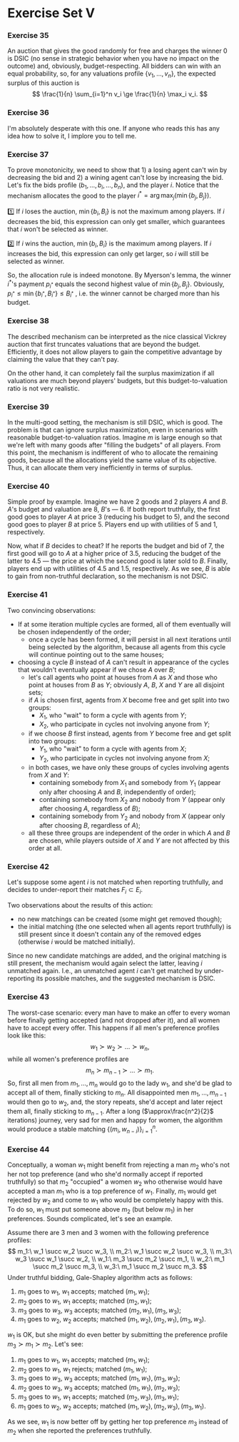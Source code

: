 # Exercise Set V

### Exercise 35

An auction that gives the good randomly for free and charges the winner $0$ is DSIC (no sense in strategic behavior when you have no impact on the outcome) and, obviously, budget-respecting. All bidders can win with an equal probability, so, for any valuations profile $\{v_1, \dots, v_n\}$, the expected surplus of this auction is 
$$
\frac{1}{n} \sum_{i=1}^n v_i \ge \frac{1}{n} \max_i v_i.
$$

### Exercise 36

I'm absolutely desperate with this one. If anyone who reads this has any idea how to solve it, I implore you to tell me. 

### Exercise 37

To prove monotonicity, we need to show that 1) a losing agent can't win by decreasing the bid and 2) a wining agent can't lose by increasing the bid. Let's fix the bids profile $(b_1, \dots, b_i, \dots, b_n)$, and the player $i$. Notice that the mechanism allocates the good to the player $i^* = \arg \max_j ( \min\{b_j, B_j\} )$.

:one: If $i$ loses the auction, $\min\{b_i, B_i\}$ is not the maximum among players. If $i$ decreases the bid, this expression can only get smaller, which guarantees that $i$ won't be selected as winner.

:two: If $i$ wins the auction, $\min\{b_i, B_i\}$ is the maximum among players.  If $i$ increases the bid, this expression can only get larger, so $i$ will still be selected as winner.

So, the allocation rule is indeed monotone. By Myerson's lemma, the winner $i^*$'s payment $p_{i^*}$ equals the second highest value of $\min\{b_j, B_j\}$. Obviously, $p_{i^*} \le \min\{b_{i^*}, B_{i^*}\} \le B_{i^*}$ , i.e. the winner cannot be charged more than his budget.

### Exercise 38

The described mechanism can be interpreted as the nice classical Vickrey auction that first truncates valuations that are beyond the budget. Efficiently, it does not allow players to gain the competitive advantage by claiming the value that they can't pay. 

On the other hand, it can completely fail the surplus maximization if all valuations are much beyond players' budgets, but this budget-to-valuation ratio is not very realistic.

### Exercise 39

In the multi-good setting, the mechanism is still DSIC, which is good. The problem is that can ignore surplus maximization, even in  scenarios with reasonable budget-to-valuation ratios. Imagine $m$ is large enough so that we're left with many goods after "filling the budgets" of all players. From this point, the mechanism is indifferent of who to allocate the remaining goods, because all the allocations yield the same value of its objective. Thus, it can allocate them very inefficiently in terms of surplus.

### Exercise 40

Simple proof by example. Imagine we have 2 goods and 2 players $A$ and $B$. $A$'s budget and valuation are $8$, $B$'s &mdash; 6. If both report truthfully, the first good goes to player $A$ at price 3 (reducing his budget to 5), and the second good goes to player $B$ at price 5. Players end up with utilities of 5 and 1, respectively.

Now, what if $B$ decides to cheat? If he reports the budget and bid of $7$, the first good will go to $A$ at a higher price of 3.5, reducing the budget of the latter to 4.5 &mdash; the price at which the second good is later sold to $B$. Finally, players end up with utilities of 4.5 and 1.5, respectively. As we see, $B$ is able to gain from non-truthful declaration, so the mechanism is not DSIC.

### Exercise 41

Two convincing observations:

* If at some iteration multiple cycles are formed, all of them eventually will be chosen independently of the order;
    * once a cycle has been formed, it will persist in all next iterations until being selected by the algorithm, because all agents from this cycle will continue pointing out to the same houses;
* choosing a cycle $B$ instead of $A$ can't result in appearance of the cycles that wouldn't eventually appear if we chose $A$ over $B$;
    * let's call agents who point at houses from $A$ as $X$ and those who point at houses from $B$ as $Y$; obviously $A$, $B$, $X$ and $Y$ are all disjoint sets;
    * if $A$ is chosen first, agents from $X$ become free and get split into two groups:
        * $X_1$, who "wait" to form a cycle with agents from $Y$;
        * $X_2$, who participate in cycles not involving anyone from $Y$;
    * if we choose $B$ first instead, agents from $Y$ become free and get split into two groups:
        * $Y_1$, who "wait" to form a cycle with agents from $X$;
        * $Y_2$, who participate in cycles not involving anyone from $X$;
    * in both cases, we have only these groups of cycles involving agents from $X$ and $Y$:
        * containing somebody from $X_1$ and somebody from $Y_1$ (appear only after choosing $A$ and $B$, independently of order);
        * containing somebody from $X_2$ and nobody from $Y$ (appear only after choosing $A$, regardless of $B$);
        * containing somebody from $Y_2$ and nobody from $X$ (appear only after choosing $B$, regardless of $A$);
    * all these three groups are independent of the order in which $A$ and $B$ are chosen, while players outside of $X$ and $Y$ are not affected by this order at all.

### Exercise 42

Let's suppose some agent $i$ is not matched when reporting truthfully, and decides to under-report their matches $F_i \subset E_i$. 

Two observations about the results of this action:

* no new matchings can be created (some might get removed though);
* the initial matching (the one selected when all agents report truthfully) is still present since it doesn't contain any of the removed edges (otherwise $i$ would be matched initially). 

Since no new candidate matchings are added, and the original matching is still present, the mechanism would again select the latter, leaving $i$ unmatched again. I.e., an unmatched agent $i$ can't get matched by under-reporting its possible matches, and the suggested mechanism is DSIC.

### Exercise 43

The worst-case scenario: every man have to make an offer to every woman before finally getting accepted (and not dropped after it), and all women have to accept every offer. This happens if all men's preference profiles look like this:
$$
w_1 \succ w_2 \succ \dots \succ w_n,
$$
while all women's preference profiles are 
$$
m_n \succ m_{n-1} \succ \dots \succ m_1.
$$
So, first all men from $m_1, \dots, m_n$ would go to the lady $w_1$, and she'd be glad to accept all of them, finally sticking to $m_n$. All disappointed men $m_1, \dots, m_{n-1}$ would then go to $w_2$, and, the story repeats, she'd accept and later reject them all, finally sticking to $m_{n-1}$. After a long ($\approx\frac{n^2}{2}$ iterations) journey, very sad for men and happy for women, the algorithm would produce a stable matching $\{(m_i, w_{n-i})\}_{i=1}^n$.

### Exercise 44

Conceptually, a woman $w_1$ might benefit from rejecting a man $m_2$ who's not her not top preference (and who she'd normally accept if reported truthfully) so that $m_2$ "occupied" a women $w_2$ who otherwise would have accepted a man $m_1$ who is a top preference of $w_1$. Finally, $m_1$ would get rejected by $w_2$ and come to $w_1$ who would be completely happy with this. To do so, $w_1$ must put someone above $m_2$ (but below $m_1$) in her preferences.  Sounds complicated, let's see an example.

Assume there are 3 men and 3 women with the following preference profiles:
$$
m_1:\ w_1 \succ w_2 \succ w_3, \\
m_2:\ w_1 \succ w_2 \succ w_3, \\
m_3:\ w_3 \succ w_1 \succ w_2, \\
w_1:\ m_3 \succ m_2 \succ m_1, \\
w_2:\ m_1 \succ m_2 \succ m_3, \\
w_3:\ m_1 \succ m_2 \succ m_3.
$$
Under truthful bidding, Gale-Shapley algorithm acts as follows:

1. $m_1$ goes to $w_1$, $w_1$ accepts; matched $(m_1, w_1)$;
2. $m_2$ goes to $w_1$, $w_1$ accepts; matched $(m_2, w_1)$;
3. $m_3$ goes to $w_3$, $w_3$ accepts; matched $(m_2, w_1), (m_3, w_3)$;
4. $m_1$ goes to $w_2$, $w_2$ accepts; matched $(m_1, w_2), (m_2, w_1), (m_3, w_3)$.

$w_1$ is OK, but she might do even better by submitting the preference profile $m_3 \succ m_1 \succ m_2$. Let's see:

1. $m_1$ goes to $w_1$, $w_1$ accepts; matched $(m_1, w_1)$;
2. $m_2$ goes to $w_1$, $w_1$ rejects; matched $(m_1, w_1)$;
3. $m_3$ goes to $w_3$, $w_3$ accepts; matched $(m_1, w_1), (m_3, w_3)$;
4. $m_2$ goes to $w_3$, $w_3$ accepts; matched $(m_1, w_1), (m_2, w_3)$;
5. $m_3$ goes to $w_1$, $w_1$ accepts; matched $(m_2, w_3), (m_3, w_1)$;
6. $m_1$ goes to $w_2$, $w_2$ accepts; matched $(m_1, w_2), (m_2, w_3), (m_3, w_1)$.

As we see, $w_1$ is now better off by getting her top preference $m_3$ instead of $m_2$ when she reported the preferences truthfully.


